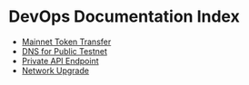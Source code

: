 # DevOps Documentation Index

- [Mainnet Token Transfer](mainnet-token-transfer.md)
- [DNS for Public Testnet](dns-for-public-testnet.md)
- [Private API Endpoint](private-api-endpoint.md)
- [Network Upgrade](network-upgrade.md)
